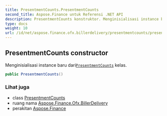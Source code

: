 ```yaml
---
title: PresentmentCounts.PresentmentCounts
second_title: Aspose.Finance untuk Referensi .NET API
description: PresentmentCounts konstruktor. Menginisialisasi instance baru dariPresentmentCounts kelas.
type: docs
weight: 10
url: /id/net/aspose.finance.ofx.billerdelivery/presentmentcounts/presentmentcounts/
---
```

## PresentmentCounts constructor

Menginisialisasi instance baru dari[`PresentmentCounts`](../) kelas.

```csharp
public PresentmentCounts()
```

### Lihat juga

* class [PresentmentCounts](../)
* ruang nama [Aspose.Finance.Ofx.BillerDelivery](../../presentmentcounts/)
* perakitan [Aspose.Finance](../../../)


